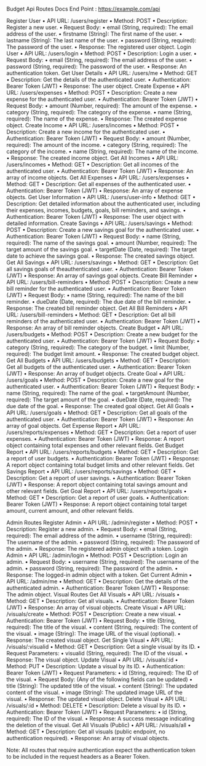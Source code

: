 

Budget Api Routes Docs
End Point :  https://example.com/api

Register User
•	API URL: /users/register
•	Method: POST
•	Description: Register a new user.
•	Request Body:
•	email (String, required): The email address of the user.
•	firstname (String): The first name of the user.
•	lastname (String): The last name of the user.
•	password (String, required): The password of the user.
•	Response: The registered user object.
Login User
•	API URL: /users/login
•	Method: POST
•	Description: Login a user.
•	Request Body:
•	email (String, required): The email address of the user.
•	password (String, required): The password of the user.
•	Response: An authentication token.
Get User Details
•	API URL: /users/me
•	Method: GET
•	Description: Get the details of the authenticated user.
•	Authentication: Bearer Token (JWT)
•	Response: The user object.
Create Expense
•	API URL: /users/expenses
•	Method: POST
•	Description: Create a new expense for the authenticated user.
•	Authentication: Bearer Token (JWT)
•	Request Body:
•	amount (Number, required): The amount of the expense.
•	category (String, required): The category of the expense.
•	name (String, required): The name of the expense.
•	Response: The created expense object.
Create Income
•	API URL: /users/incomes
•	Method: POST
•	Description: Create a new income for the authenticated user.
•	Authentication: Bearer Token (JWT)
•	Request Body:
•	amount (Number, required): The amount of the income.
•	category (String, required): The category of the income.
•	name (String, required): The name of the income.
•	Response: The created income object.
Get All Incomes
•	API URL: /users/incomes
•	Method: GET
•	Description: Get all incomes of the authenticated user.
•	Authentication: Bearer Token (JWT)
•	Response: An array of income objects.
Get All Expenses
•	API URL: /users/expenses
•	Method: GET
•	Description: Get all expenses of the authenticated user.
•	Authentication: Bearer Token (JWT)
•	Response: An array of expense objects.
Get User Information
•	API URL: /users/user-info
•	Method: GET
•	Description: Get detailed information about the authenticated user, including their expenses, incomes, budgets, goals, bill reminders, and savings.
•	Authentication: Bearer Token (JWT)
•	Response: The user object with detailed information.
Create Savings
•	API URL: /users/savings
•	Method: POST
•	Description: Create a new savings goal for the authenticated user.
•	Authentication: Bearer Token (JWT)
•	Request Body:
•	name (String, required): The name of the savings goal.
•	amount (Number, required): The target amount of the savings goal.
•	targetDate (Date, required): The target date to achieve the savings goal.
•	Response: The created savings object.
Get All Savings
•	API URL: /users/savings
•	Method: GET
•	Description: Get all savings goals of theauthenticated user.
•	Authentication: Bearer Token (JWT)
•	Response: An array of savings goal objects.
Create Bill Reminder
•	API URL: /users/bill-reminders
•	Method: POST
•	Description: Create a new bill reminder for the authenticated user.
•	Authentication: Bearer Token (JWT)
•	Request Body:
•	name (String, required): The name of the bill reminder.
•	dueDate (Date, required): The due date of the bill reminder.
•	Response: The created bill reminder object.
Get All Bill Reminders
•	API URL: /users/bill-reminders
•	Method: GET
•	Description: Get all bill reminders of the authenticated user.
•	Authentication: Bearer Token (JWT)
•	Response: An array of bill reminder objects.
Create Budget
•	API URL: /users/budgets
•	Method: POST
•	Description: Create a new budget for the authenticated user.
•	Authentication: Bearer Token (JWT)
•	Request Body:
•	category (String, required): The category of the budget.
•	limit (Number, required): The budget limit amount.
•	Response: The created budget object.
Get All Budgets
•	API URL: /users/budgets
•	Method: GET
•	Description: Get all budgets of the authenticated user.
•	Authentication: Bearer Token (JWT)
•	Response: An array of budget objects.
Create Goal
•	API URL: /users/goals
•	Method: POST
•	Description: Create a new goal for the authenticated user.
•	Authentication: Bearer Token (JWT)
•	Request Body:
•	name (String, required): The name of the goal.
•	targetAmount (Number, required): The target amount of the goal.
•	dueDate (Date, required): The due date of the goal.
•	Response: The created goal object.
Get All Goals
•	API URL: /users/goals
•	Method: GET
•	Description: Get all goals of the authenticated user.
•	Authentication: Bearer Token (JWT)
•	Response: An array of goal objects.
Get Expense Report
•	API URL: /users/reports/expenses
•	Method: GET
•	Description: Get a report of user expenses.
•	Authentication: Bearer Token (JWT)
•	Response: A report object containing total expenses and other relevant fields.
Get Budget Report
•	API URL: /users/reports/budgets
•	Method: GET
•	Description: Get a report of user budgets.
•	Authentication: Bearer Token (JWT)
•	Response: A report object containing total budget limits and other relevant fields.
Get Savings Report
•	API URL: /users/reports/savings
•	Method: GET
•	Description: Get a report of user savings.
•	Authentication: Bearer Token (JWT)
•	Response: A report object containing total savings amount and other relevant fields.
Get Goal Report
•	API URL: /users/reports/goals
•	Method: GET
•	Description: Get a report of user goals.
•	Authentication: Bearer Token (JWT)
•	Response: A report object containing total target amount, current amount, and other relevant fields.

Admin Routes
Register Admin
•	API URL: /admin/register
•	Method: POST
•	Description: Register a new admin.
•	Request Body:
•	email (String, required): The email address of the admin.
•	username (String, required): The username of the admin.
•	password (String, required): The password of the admin.
•	Response: The registered admin object with a token.
Login Admin
•	API URL: /admin/login
•	Method: POST
•	Description: Login an admin.
•	Request Body:
•	username (String, required): The username of the admin.
•	password (String, required): The password of the admin.
•	Response: The logged-in admin object with a token.
Get Current Admin
•	API URL: /admin/me
•	Method: GET
•	Description: Get the details of the authenticated admin.
•	Authentication: Bearer Token (JWT)
•	Response: The admin object.
Visual Routes
Get All Visuals
•	API URL: /visuals
•	Method: GET
•	Description: Get all visuals.
•	Authentication: Bearer Token (JWT)
•	Response: An array of visual objects.
Create Visual
•	API URL: /visuals/create
•	Method: POST
•	Description: Create a new visual.
•	Authentication: Bearer Token (JWT)
•	Request Body:
•	title (String, required): The title of the visual.
•	content (String, required): The content of the visual.
•	image (String): The image URL of the visual (optional).
•	Response: The created visual object.
Get Single Visual
•	API URL: /visuals/:visualid
•	Method: GET
•	Description: Get a single visual by its ID.
•	Request Parameters:
•	visualid (String, required): The ID of the visual.
•	Response: The visual object.
Update Visual
•	API URL: /visuals/:id
•	Method: PUT
•	Description: Update a visual by its ID.
•	Authentication: Bearer Token (JWT)
•	Request Parameters:
•	id (String, required): The ID of the visual.
•	Request Body: (Any of the following fields can be updated)
•	title (String): The updated title of the visual.
•	content (String): The updated content of the visual.
•	image (String): The updated image URL of the visual.
•	Response: The updated visual object.
Delete Visual
•	API URL: /visuals/:id
•	Method: DELETE
•	Description: Delete a visual by its ID.
•	Authentication: Bearer Token (JWT)
•	Request Parameters:
•	id (String, required): The ID of the visual.
•	Response: A success message indicating the deletion of the visual.
Get All Visuals (Public)
•	API URL: /visuals/all
•	Method: GET
•	Description: Get all visuals (public endpoint, no authentication required).
•	Response: An array of visual objects.

Note: All routes that require authentication expect the authentication token to be included in the request headers as a Bearer Token.

